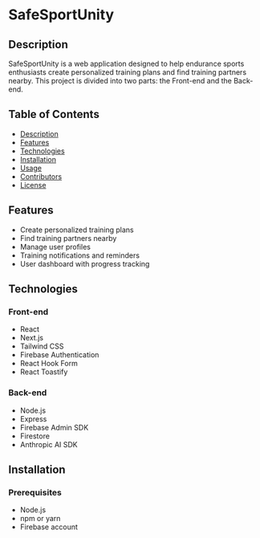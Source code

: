 # SafeSportUnity

## Description
SafeSportUnity is a web application designed to help endurance sports enthusiasts create personalized training plans and find training partners nearby. This project is divided into two parts: the Front-end and the Back-end.

## Table of Contents
- [Description](#description)
- [Features](#features)
- [Technologies](#technologies)
- [Installation](#installation)
- [Usage](#usage)
- [Contributors](#contributors)
- [License](#license)

## Features
- Create personalized training plans
- Find training partners nearby
- Manage user profiles
- Training notifications and reminders
- User dashboard with progress tracking

## Technologies
### Front-end
- React
- Next.js
- Tailwind CSS
- Firebase Authentication
- React Hook Form
- React Toastify

### Back-end
- Node.js
- Express
- Firebase Admin SDK
- Firestore
- Anthropic AI SDK

## Installation
### Prerequisites
- Node.js
- npm or yarn
- Firebase account
